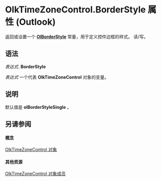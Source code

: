 
# OlkTimeZoneControl.BorderStyle 属性 (Outlook)

返回或设置一个 **[OlBorderStyle](fd0a6be8-8d4b-be9f-639c-cd1ea5de9c97.md)** 常量，用于定义控件边框的样式。 读/写。


## 语法

 _表达式_. **BorderStyle**

 _表达式_ 一个代表 **OlkTimeZoneControl** 对象的变量。


## 说明

默认值是 **olBorderStyleSingle** 。


## 另请参阅


#### 概念


[OlkTimeZoneControl 对象](2138c4fe-1677-f4f0-1a60-dfac20cc1778.md)
#### 其他资源


[OlkTimeZoneControl 对象成员](350ded4c-0118-c278-dabe-c6139aeba1e9.md)